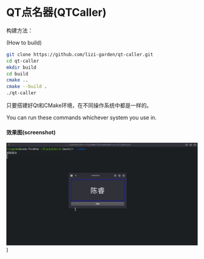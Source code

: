 # QT点名器(QTCaller)

构建方法：

(How to build)

```bash
git clone https://github.com/lizi-garden/qt-caller.git
cd qt-caller
mkdir build
cd build
cmake ..
cmake --build .
./qt-caller
```

只要搭建好Qt和CMake环境，在不同操作系统中都是一样的。

You can run these commands whichever system you use in.

#### 效果图(screenshot)

![screenshot](https://github.com/lizi-garden/qt-caller/blob/main/QtCaller%E7%A8%8B%E5%BA%8F%E6%88%AA%E5%9B%BE.png))
